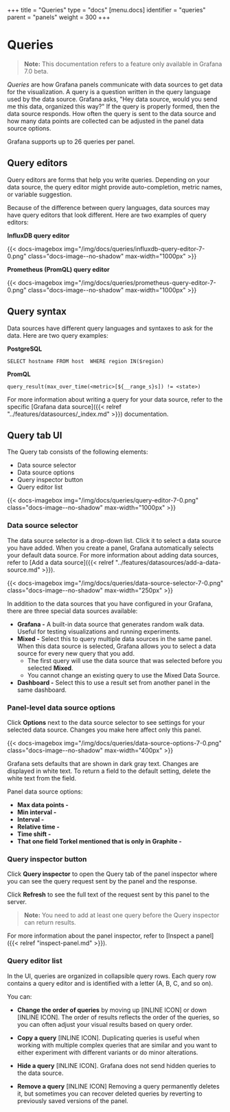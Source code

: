 +++
title = "Queries"
type = "docs"
[menu.docs]
identifier = "queries"
parent = "panels"
weight = 300
+++

# Queries

> **Note:** This documentation refers to a feature only available in Grafana 7.0 beta.

_Queries_ are how Grafana panels communicate with data sources to get data for the visualization. A query is a question written in the query language used by the data source. Grafana asks, "Hey data source, would you send me this data, organized this way?" If the query is properly formed, then the data source responds. How often the query is sent to the data source and how many data points are collected can be adjusted in the panel data source options.

Grafana supports up to 26 queries per panel.

## Query editors

Query editors are forms that help you write queries. Depending on your data source, the query editor might provide auto-completion, metric names, or variable suggestion.

Because of the difference between query languages, data sources may have query editors that look different. Here are two examples of query editors:

**InfluxDB query editor**

{{< docs-imagebox img="/img/docs/queries/influxdb-query-editor-7-0.png" class="docs-image--no-shadow" max-width="1000px" >}}

**Prometheus (PromQL) query editor**

{{< docs-imagebox img="/img/docs/queries/prometheus-query-editor-7-0.png" class="docs-image--no-shadow" max-width="1000px" >}}

## Query syntax

Data sources have different query languages and syntaxes to ask for the data. Here are two query examples:

**PostgreSQL**

```
SELECT hostname FROM host  WHERE region IN($region)
```

**PromQL**

```
query_result(max_over_time(<metric>[${__range_s}s]) != <state>)
```

For more information about writing a query for your data source, refer to the specific [Grafana data source]({{< relref "../features/datasources/_index.md" >}}) documentation.

## Query tab UI

The Query tab consists of the following elements:

* Data source selector
* Data source options
* Query inspector button
* Query editor list

{{< docs-imagebox img="/img/docs/queries/query-editor-7-0.png" class="docs-image--no-shadow" max-width="1000px" >}}

### Data source selector

The data source selector is a drop-down list. Click it to select a data source you have added. When you create a panel, Grafana automatically selects your default data source. For more information about adding data sources, refer to [Add a data source]({{< relref "../features/datasources/add-a-data-source.md" >}}).

{{< docs-imagebox img="/img/docs/queries/data-source-selector-7-0.png" class="docs-image--no-shadow" max-width="250px" >}}

In addition to the data sources that you have configured in your Grafana, there are three special data sources available:

* **Grafana -** A built-in data source that generates random walk data. Useful for testing visualizations and running experiments.
* **Mixed -** Select this to query multiple data sources in the same panel. When this data source is selected, Grafana allows you to select a data source for every new query that you add.
  * The first query will use the data source that was selected before you selected **Mixed**.
  * You cannot change an existing query to use the Mixed Data Source.
* **Dashboard -** Select this to use a result set from another panel in the same dashboard.

### Panel-level data source options

Click **Options** next to the data source selector to see settings for your selected data source. Changes you make here affect only this panel.

{{< docs-imagebox img="/img/docs/queries/data-source-options-7-0.png" class="docs-image--no-shadow" max-width="400px" >}}

Grafana sets defaults that are shown in dark gray text. Changes are displayed in white text. To return a field to the default setting, delete the white text from the field.

Panel data source options:

* **Max data points -**
* **Min interval -** 
* **Interval -** 
* **Relative time -**
* **Time shift -**
* **That one field Torkel mentioned that is only in Graphite -**

### Query inspector button

Click **Query inspector** to open the Query tab of the panel inspector where you can see the query request sent by the panel and the response. 

Click **Refresh** to see the full text of the request sent by this panel to the server.

> **Note:** You need to add at least one query before the Query inspector can return results.

For more information about the panel inspector, refer to [Inspect a panel]({{< relref "inspect-panel.md" >}}).


### Query editor list

In the UI, queries are organized in collapsible query rows. Each query row contains a query editor and is identified with a letter (A, B, C, and so on). 

You can:

* **Change the order of queries** by moving up [INLINE ICON] or down [INLINE ICON].
  The order of results reflects the order of the queries, so you can often adjust your visual results based on query order.

* **Copy a query** [INLINE ICON]. 
  Duplicating queries is useful when working with multiple complex queries that are similar and you want to either experiment with different variants or do minor alterations.  

* **Hide a query** [INLINE ICON]. 
  Grafana does not send hidden queries to the data source.

* **Remove a query** [INLINE ICON]
  Removing a query permanently deletes it, but sometimes you can recover deleted queries by reverting to previously saved versions of the panel.
